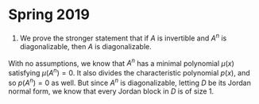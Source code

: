 # Spring 2019

1. We prove the stronger statement that if $A$ is invertible and $A^n$ is diagonalizable, then $A$ is diagonalizable.

  With no assumptions, we know that $A^n$ has a minimal polynomial $\mu(x)$ satisfying $\mu(A^n) = 0$. It also divides the characteristic polynomial $p(x)$, and so $p(A^n) = 0$ as well. But since $A^n$ is diagonalizable, letting $D$ be its Jordan normal form, we know that every Jordan block in $D$ is of size 1.
